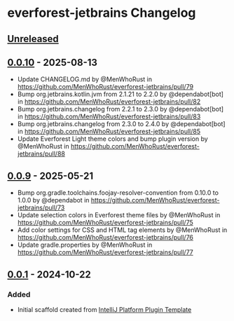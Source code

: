 <!-- Keep a Changelog guide -> https://keepachangelog.com -->

# everforest-jetbrains Changelog

## [Unreleased]

## [0.0.10] - 2025-08-13

- Update CHANGELOG.md by @MenWhoRust in https://github.com/MenWhoRust/everforest-jetbrains/pull/79
- Bump org.jetbrains.kotlin.jvm from 2.1.21 to 2.2.0 by @dependabot[bot] in https://github.com/MenWhoRust/everforest-jetbrains/pull/82
- Bump org.jetbrains.changelog from 2.2.1 to 2.3.0 by @dependabot[bot] in https://github.com/MenWhoRust/everforest-jetbrains/pull/83
- Bump org.jetbrains.changelog from 2.3.0 to 2.4.0 by @dependabot[bot] in https://github.com/MenWhoRust/everforest-jetbrains/pull/85
- Update Everforest Light theme colors and bump plugin version by @MenWhoRust in https://github.com/MenWhoRust/everforest-jetbrains/pull/88

## [0.0.9] - 2025-05-21

- Bump org.gradle.toolchains.foojay-resolver-convention from 0.10.0 to 1.0.0 by @dependabot in https://github.com/MenWhoRust/everforest-jetbrains/pull/73
- Update selection colors in Everforest theme files by @MenWhoRust in https://github.com/MenWhoRust/everforest-jetbrains/pull/75
- Add color settings for CSS and HTML tag elements by @MenWhoRust in https://github.com/MenWhoRust/everforest-jetbrains/pull/76
- Update gradle.properties by @MenWhoRust in https://github.com/MenWhoRust/everforest-jetbrains/pull/77

## [0.0.1] - 2024-10-22

### Added

- Initial scaffold created from [IntelliJ Platform Plugin Template](https://github.com/JetBrains/intellij-platform-plugin-template)

[Unreleased]: https://github.com/MenWhoRust/everforest-jetbrains/compare/v0.0.10...HEAD
[0.0.10]: https://github.com/MenWhoRust/everforest-jetbrains/compare/v0.0.9...v0.0.10
[0.0.9]: https://github.com/MenWhoRust/everforest-jetbrains/compare/v0.0.1...v0.0.9
[0.0.1]: https://github.com/MenWhoRust/everforest-jetbrains/commits/v0.0.1
